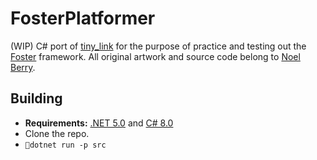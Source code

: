 # FosterPlatformer
(WIP) C# port of [tiny_link](https://github.com/NoelFB/tiny_link) for the purpose of practice and testing out the [Foster](https://github.com/NoelFB/Foster) framework. All original artwork and source code belong to [Noel Berry](https://twitter.com/NoelFB).

## Building
- **Requirements:** [.NET 5.0](https://dotnet.microsoft.com/download/dotnet/5.0) and [C# 8.0](https://docs.microsoft.com/en-us/dotnet/csharp/whats-new/csharp-8)
- Clone the repo.
- `dotnet run -p src`
